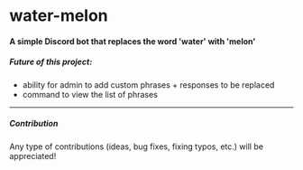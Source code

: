 # water-melon

#### A simple Discord bot that replaces the word 'water' with 'melon'

##### Future of this project:
* ability for admin to add custom phrases + responses to be replaced
* command to view the list of phrases

---

##### Contribution
Any type of contributions (ideas, bug fixes, fixing typos, etc.) will be appreciated!